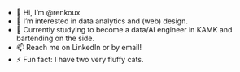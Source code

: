 - 👋 Hi, I’m @renkoux
- 👀 I’m interested in data analytics and (web) design.
- 🌱 Currently studying to become a data/AI engineer in KAMK and bartending on the side.
- 📫 Reach me on LinkedIn or by email! 
- ⚡ Fun fact: I have two very fluffy cats.

<!---
renkoux/renkoux is a ✨ special ✨ repository because its `README.md` (this file) appears on your GitHub profile.
You can click the Preview link to take a look at your changes.
--->
